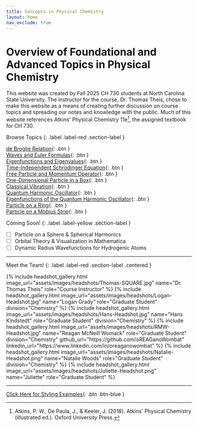 ```yaml
---
title: Concepts in Physical Chemistry
layout: home
nav_exclude: true
---
```


# Overview of Foundational and Advanced Topics in Physical Chemistry
This website was created by Fall 2025 CH 730 students at North Carolina State University. The instructor for the course, Dr. Thomas Theis, chose to make this website as a means of creating further discussion on course topics and spreading our notes and knowledge with the public. Much of this website references Atkins' Physical Chemistry 11e[^1], the assigned textbook for CH 730.

Browse Topics
{: .label .label-red .section-label }

[de Broglie Relation](de-broglie-relation.html){: .btn } \
[Waves and Euler Formulas](waves-and-euler-formulas.html){: .btn } \
[Eigenfunctions and Eigenvalues](Eigenfunctions-and-Eigenvalues.html){: .btn } \
[Time-Independent Schrodinger Equation](time-independent-schrodinger-equation.html){: .btn } \
[Free Particle and Momentum Operator](free-particle-and-momentum-operator.html){: .btn } \
[One-Dimensional Particle in a Box](1D-Particle-in-a-Box.html){: .btn } \
[Classical Vibration](Classical-Vibration.html){: .btn } \
[Quantum Harmonic Oscillator](Harmonic-Oscillator.html){: .btn } \
[Eigenfunctions of the Quantum Harmonic Oscillator](Eigenfunctions-of-the-Quantum-Harmonic-Oscillator.html){: .btn } \
[Particle on a Ring](Particle-In-A-Ring.html){: .btn } \
[Particle on a Möbius Strip](particle-mobius-strip.html){: .btn } 

Coming Soon!
{: .label .label-yellow .section-label }

- [ ] Particle on a Sphere & Spherical Harmonics
- [ ] Orbital Theory & Visualization in Mathematica
- [ ] Dynamic Radius Wavefunctions for Hydrogenic Atoms

---

Meet the Team!
{: .label .label-red .section-label .centered }

<div class="headshot-gallery">
{% include headshot_gallery.html
    image_url="assets/images/headshots/Thomas-SQUARE.jpg"
    name="Dr. Thomas Theis"
    role="Course Instructor"
%}
{% include headshot_gallery.html
    image_url="assets/images/headshots/Logan-Headshot.jpg"
    name="Logan Grady"
    role="Graduate Student"
    division="Chemistry"
%}
{% include headshot_gallery.html
    image_url="assets/images/headshots/Hans-Headshot.jpg"
    name="Hans Kindstedt"
    role="Graduate Student"
    division="Chemistry"
%}
{% include headshot_gallery.html
    image_url="assets/images/headshots/RMW-Headshot.jpg"
    name="Reagan McNeill Womack"
    role="Graduate Student"
    division="Chemistry"
    github_url="https://github.com/oREAGanoWombat"
    linkedin_url="https://www.linkedin.com/in/oreaganowombat"
%}
{% include headshot_gallery.html
    image_url="assets/images/headshots/Natalie-Headshot.png"
    name="Natalie Woods"
    role="Graduate Student"
    division="Chemistry"
%}
{% include headshot_gallery.html
    image_url="assets/images/headshots/Juliette-Headshot.png"
    name="Juliette"
    role="Graduate Student"
%}
</div>

---

[Click Here for Styling Examples](Components-Example.html){: .btn .btn-blue }

[^1]: Atkins, P. W., De Paula, J., & Keeler, J. (2018). Atkins' Physical Chemistry (illustrated ed.). Oxford University Press.
